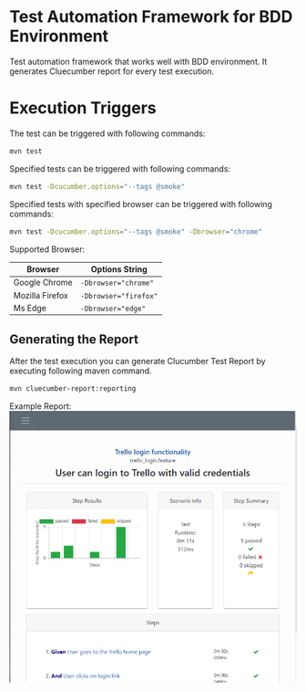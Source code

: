 # Test Automation Framework for BDD Environment
Test automation framework that works well with BDD environment. It generates Cluecumber report for every  test execution.


# Execution Triggers
The test can be triggered with following commands:

```bash 
mvn test
```

Specified tests can be triggered with following commands:

```bash
mvn test -Dcucumber.options="--tags @smoke"
```

Specified tests with specified browser can be triggered with following commands:

```bash
mvn test -Dcucumber.options="--tags @smoke" -Dbrowser="chrome"
```
Supported Browser:

|Browser                |  Options String      |
|-----------------------| ---------------------|
|Google Chrome          | `-Dbrowser="chrome"` |
|Mozilla Firefox        | `-Dbrowser="firefox"`|
|Ms Edge                | `-Dbrowser="edge"`   |


## Generating the Report
 After the test execution you can generate Clucumber Test Report by executing following maven command.

```bash
mvn cluecumber-report:reporting
```


Example Report:
![screenshot](/images/report_example.png)



